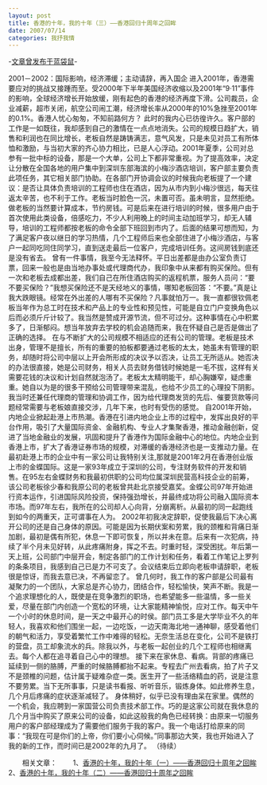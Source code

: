 ```yaml
---
layout: post
title: 香港的十年，我的十年（三）——香港回归十周年之回眸
date: 2007/07/14
categories: 我抒我情
---
```


-[文章曾发布于蓝袋鼠](http://landaishu.hi2net.com/home/blog_read.asp?id=4175&blogid=35202)-



2001－2002：国际影响，经济滞缓；主动请辞，再入国企
 进入2001年，香港需要应对的挑战又接踵而至。受2000年下半年美国经济收缩以及2001年“9·11”事件的影响，全球经济增长开始放缓，刚有起色的香港的经济再度下滑。公司裁员，企业减薪，超市关闭，航空公司闹工潮，经济增长率从2000年的10%急挫至2001年的0.1%。香港人忧心匆匆，不知前路何方？
 此时的我内心已彷徨许久。客户部的工作是一如既往，我却感到自己的激情在一点点地消失。公司的规模日趋扩大，销售和利润也在同比增长，老板自然是踌铸满志，意气风发，只是未见对员工有所体恤和激励，与当初大家的齐心协力相比，已是人心浮动。2001年夏季，公司对总参有一批中标的设备，那是一个大单，公司上下都非常重视。为了提高效率，决定让分散在全国各地的用户集中到深圳东部海滨的小梅沙酒店培训，客户部主要负责此项任务，其它相关部门协助。在各部门开协调会议的时候我向老板提了一个建议：是否让具体负责培训的工程师也住在酒店，因为从市内到小梅沙很远，每天往返太辛苦，也不利于工作。老板当时脸色一沉，未置可否。虽未明言，显然拒绝。做老板的当然要计算成本，节约房钱。可是后来在进行培训的时候，很多用户由于首次使用此类设备，倍感吃力，不少人利用晚上的时间主动加班学习，却无人辅导，培训的工程师都按老板的命令全部下班回到市内了。后面的结果可想而知，为了满足客户夜以继日的学习热情，几个工程师后来也全部住进了小梅沙酒店，与客户一起同吃同住同学习，直到送走最后一位客户，完成培训任务。这间房钱到底还是没有省去。
 曾有一件事情，我至今无法释怀。平日出差都是由办公室负责订票，回来一般也是由当地办事处或代理商代办，我印象中从来都有购买保险。但有一次和老板去成都出差，我们自己在所住酒店购买的返程机票，服务人员问：“要不要买保险？”我想买保险还不是天经地义的事情，哪知老板回答：“不要。”真是让我大跌眼镜。经常在外出差的人哪有不买保险？凡事就怕万一。我一直都很钦佩老板当年作为总工时在技术和产品上的专业性和预见性，可能是自立门户变换角色以后而必须斤斤计较了。我当然是赞成开源节流，但不可过分。这种事情在心中积累多了，日渐郁闷。想当年放弃去学校的机会追随而来，我在怀疑自己是否是做出了正确的选择。
 在与不断扩大的公司规模不相适应的还有公司的管理。老板是技术出身，管理不是擅长，所有的重要的拍板都要通过老板的太太，她虽未有管理的职务，却随时将公司中层以上开会所形成的决议予以否决，让员工无所适从。她否决的办法很直接，她是公司财务，相关人员去财务借钱时候她是一毛不拔，这样有关需要花钱的决议和计划自然就泡汤了。老板太太精明能干，却心胸嫌窄，疑虑重重。她自以为是的很多干预给公司管理带来混乱，也给不少员工的心理投下阴影。我当时还兼任代理商的管理和协调工作，因为给代理商发货的先后、催要货款等问题经常需要与老板娘直接交涉，几年下来，也时有受伤的感觉。
 自2001年开始，内地企业掀起赴港上市热潮。香港在引进内地企业上市的过程中，发挥出良好的平台作用，吸引了大量国际资金、金融机构、专业人才集聚香港，推动金融创新，促进了当地金融业的发展，巩固和提升了香港作为国际金融中心的地位。内地企业到香港上市，扩大了香港证券市场的规模，对滞缓的香港经济也是一支推动力量。在最初赴港上市的企业中有一家公司让我特别关注,那就是2001年2月在香港创业版上市的金蝶国际。这是一家93年成立于深圳的公司，专注财务软件的开发和销售。在95左右金蝶财务和我最初供职的公司均位属深圳民营高科技企业的前筹，该公司老板徐少春和我原公司的老板曾共赴北京接受嘉奖。金蝶公司97年开始进行资本运作，引进国际风险投资，保持强劲增长，并最终成功将公司融入国际资本市场。而97年左右，我所在的公司却人心向背，分崩离析。从最初的同一起跑线到如今的两重天，正可谓事在人为。
 2002年初我决定辞职，促使我最后下决心离开公司的还是自己身体的原因。可能是因为长期伏案和劳累，我的颈椎和背痛日渐加剧，最初是偶有所犯，休息一下即可恢复，所以并未在意。后来有一次犯病，持续了半个月未见好转，从此疼痛附身，挥之不去。时重时轻，深受困扰。年后第一天上班，公司部门中层开会，制定各部门的工作计划和任务，看着工作笔记上罗列的条条项目，我感到自己已是力不可支了。会议结束后立即向老板申请辞职，老板很是惊讶，而我去意已决，不再留恋了。
 曾几何时，我工作的客户部是公司最有凝聚力的一个团队，大家总是齐心协力，团结合作，轻松愉快，笑声不断。我是一个追求理想化的人，既使是在竞争激烈的职场，也希望能多一些温情，多一些关爱，尽量在部门内创造一个宽松的环境，让大家能精神愉悦，应对工作。每天中午一个小时的休息时间，是一天之中最开心的时侯。部门员工多是大学毕业不久的年轻人，我喜欢和他们围坐一起，一边吃饭，一边天南海北地一通神聊，感受着他们的朝气和活力，享受着繁忙工作中难得的轻松。无奈生活总在变化，公司不是铁打的营盘，员工却象流水的兵。除我以外，与老板一起创业的几个工程师也相继离去。每个人都在追寻着自己心中的理想。
 接下来在家休息、看病。背部的疼痛已延续到一侧的胳膊，严重的时候胳膊都抬不起来。专程去广州去看病，拍了片子又不是颈椎的问题，估计属于疑难杂症一类。医生开了一些活络精血的药，说是注意不要劳累。当下无所事事，只是读书看报、听听音乐，锻炼身体。如此修养生息，几个月后疼痛的症状逐渐减轻了。
 身体稍好，似乎已没有理由呆在家里。偶然的一个机会，我应聘到一家国营公司负责技术部工作。巧的是这家公司就在我休息的几个月当中购买了原来公司的设备，如此这般我的角色已经转换：由原来一切服务用户的客户部经理成为了需要他们服务于我的客户。我一个电话打给原来的同事：“我现在可是你们的上帝，你们要小心伺候。”同事那边大笑，我也开始进入了我的新的工作，而时间已是2002年的九月了。
（待续）

　　相关文章：
　　1、[香港的十年，我的十年（一）——香港回归十周年之回眸](news_read.asp?NewsID=34371)
　　2、[香港的十年，我的十年（二）——香港回归十周年之回眸](news_read.asp?NewsID=34582)